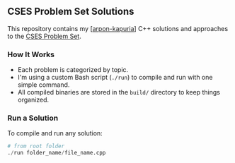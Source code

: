 ## CSES Problem Set Solutions

This repository contains my [[arpon-kapuria](https://cses.fi/user/356063)] C++ solutions and approaches to the [CSES Problem Set](https://cses.fi/problemset/).  

### How It Works

- Each problem is categorized by topic.
- I'm using a custom Bash script (`./run`) to compile and run with one simple command.
- All compiled binaries are stored in the `build/` directory to keep things organized.

### Run a Solution

To compile and run any solution:

```py
# from root folder
./run folder_name/file_name.cpp
```
